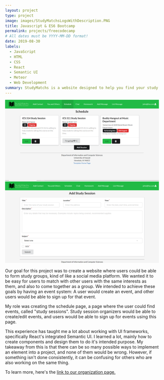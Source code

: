 ```yaml
---
layout: project
type: project
image: images/StudyMatchsLogoWithDescription.PNG
title: Javascript & ES6 Bootcamp
permalink: projects/freecodecamp
# All dates must be YYYY-MM-DD format!
date: 2019-08-30
labels:
  - JavaScript
  - HTML
  - CSS
  - React
  - Semantic UI
  - Meteor
  - Web Development
summary: StudyMatchs is a website designed to help you find your study group.
---
```


<img class="ui image" src="../images/Schedule.PNG">
<img class="ui image" src="../images/ScheduleAdd.PNG">

Our goal for this project was to create a website where users could be able to form study groups, kind of like a social media platform. 
We wanted it to be easy for users to match with other users with the same interests as them, and also to come together as a group. We intended to achieve these goals by having an event system: A user would create an event, and other users would be able to sign up for that event. 

My role was creating the schedule page, a page where the user could find events, called "study sessions". Study session organizers would be able to create/edit events, and users would be able to sign up for events using this page.

This experience has taught me a lot about working with UI frameworks, specifically React's integrated Semantic UI. I learned a lot, mainly how to create components and design them to do it's intended purpose. My takeaway from this is that there can be so many possible ways to implement an element into a project, and none of them would be wrong. However, if something isn't done consistently, it can be confusing for others who are also working on the same thing.

To learn more, here's the [link to our organization page.](https://studymatchs.github.io/)
